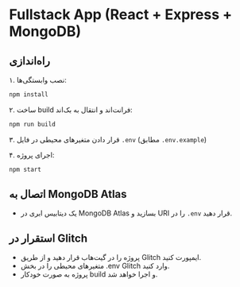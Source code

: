 # Fullstack App (React + Express + MongoDB)

## راه‌اندازی

۱. نصب وابستگی‌ها:
```bash
npm install
```

۲. ساخت build فرانت‌اند و انتقال به بک‌اند:
```bash
npm run build
```

۳. قرار دادن متغیرهای محیطی در فایل `.env` (مطابق `.env.example`)

۴. اجرای پروژه:
```bash
npm start
```

## اتصال به MongoDB Atlas

- یک دیتابیس ابری در MongoDB Atlas بسازید و URI را در `.env` قرار دهید.

## استقرار در Glitch

- پروژه را در گیت‌هاب قرار دهید و از طریق Glitch ایمپورت کنید.
- متغیرهای محیطی را در بخش .env Glitch وارد کنید.
- پروژه به صورت خودکار build و اجرا خواهد شد. 
